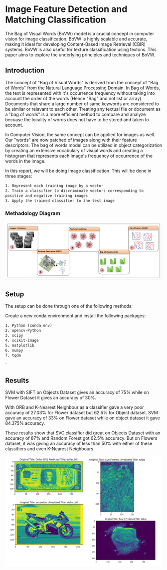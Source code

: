 # Image Feature Detection and Matching Classification

The Bag of Visual Words (BoVW) model is a crucial concept in computer vision for image classification. BoVW is highly scalable and accurate, making it ideal for developing Content-Based Image Retrieval (CBIR) systems. BoVW is also useful for texture classification using textons. This paper aims to explore the underlying principles and techniques of BoVW.


## Introduction
The concept of "Bag of Visual Words" is derived from the concept of "Bag of Words" from the Natural Language Processing Domain. In Bag of Words, the text is represented with it's occurrence frequency without taking into account the order of the words (Hence "Bag" and not list or array). Documents that share a large number of same keywords are considered to be similar or relavant to each other. Treating any textual file or document as a "bag of words" is a more efficient method to compare and analyze becuase the locality of words does not have to be stored and taken to account.

In Computer Vision, the same concept can be applied for images as well. Our "words" are now patched of images along with their feature descriptors. The bag of words model can be utilized in object categorization by creating an extensive vocabulary of visual words and creating a histogram that represents each image's frequency of occurrence of the words in the image. 

In this report, we will be doing Image classification. This will be done in three stages:

    1. Represent each training image by a vector
    2. Train a classifier to discriminate vectors corresponding to positive and negative training images
    3. Apply the trained classifier to the test image

### Methadology Diagram

![Methodology](https://github.com/ZTHussain/Computer-Vision-A1/blob/0171377446c8a85e080d1258d47b471b6a34c55f/Screenshot%202023-03-13%20070019.png)


## Setup

The setup can be done through one of the following methods:

Create a new conda environment and install the following packages:

    1. Python (conda env)
    2. opencv-Python
    3. scipy
    4. scikit-image
    5. matplotlib
    6. numpy
    7. tqdm
`



## Results

SVM with SIFT on Objects Dataset gives an accuracy of 75\% while on Flower Dataset it gives an accuracy of 30\%.

With ORB and K-Nearest Neighbour as a classifier gave a very poor accuracy of 27.03\% for Flower dataset but 62.5\% for Object dataset. SVM gave an accuracy of 33\% on Flower dataset while on object dataset it gave 84.375\% accuracy.

These results show that SVC classifier did great on Objects Dataset with an accuracy of 87\% and Random Forest got 62.5\% accuracy. But on Flowers dataset, it was giving an accuracy of less than 50\% with either of these classifiers and even K-Nearest Neighbours.


![Results](https://github.com/ZTHussain/Computer-Vision-A1/blob/03f99e9c0386375166c38d8fef3c2f227f764fe6/fig16.png)






